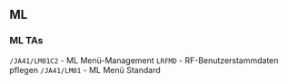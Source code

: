 ## ML
### ML TAs 
```/JA41/LM01C2``` - ML Menü-Management
```LRFMD``` - RF-Benutzerstammdaten pflegen 
```/JA41/LM01``` - ML Menü Standard 
